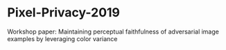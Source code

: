 # Pixel-Privacy-2019
Workshop paper: Maintaining perceptual faithfulness of adversarial image examples by leveraging color variance

